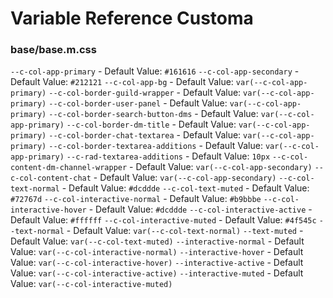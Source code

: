 # Variable Reference Customa

### base/base.m.css

`--c-col-app-primary` - Default Value: `#161616`
`--c-col-app-secondary` - Default Value: `#212121`
`--c-col-app-bg` - Default Value: `var(--c-col-app-primary)`
`--c-col-border-guild-wrapper` - Default Value: `var(--c-col-app-primary)`
`--c-col-border-user-panel` - Default Value: `var(--c-col-app-primary)`
`--c-col-border-search-button-dms` - Default Value: `var(--c-col-app-primary)`
`--c-col-border-dm-title` - Default Value: `var(--c-col-app-primary)`
`--c-col-border-chat-textarea` - Default Value: `var(--c-col-app-primary)`
`--c-col-border-textarea-additions` - Default Value: `var(--c-col-app-primary)`
`--c-rad-textarea-additions` - Default Value: `10px`
`--c-col-content-dm-channel-wrapper` - Default Value: `var(--c-col-app-secondary)`
`--c-col-content-chat` - Default Value: `var(--c-col-app-secondary)`
`--c-col-text-normal` - Default Value: `#dcddde`
`--c-col-text-muted` - Default Value: `#72767d`
`--c-col-interactive-normal` - Default Value: `#b9bbbe`
`--c-col-interactive-hover` - Default Value: `#dcddde`
`--c-col-interactive-active` - Default Value: `#ffffff`
`--c-col-interactive-muted` - Default Value: `#4f545c`
`--text-normal` - Default Value: `var(--c-col-text-normal)`
`--text-muted` - Default Value: `var(--c-col-text-muted)`
`--interactive-normal` - Default Value: `var(--c-col-interactive-normal)`
`--interactive-hover` - Default Value: `var(--c-col-interactive-hover)`
`--interactive-active` - Default Value: `var(--c-col-interactive-active)`
`--interactive-muted` - Default Value: `var(--c-col-interactive-muted)`



